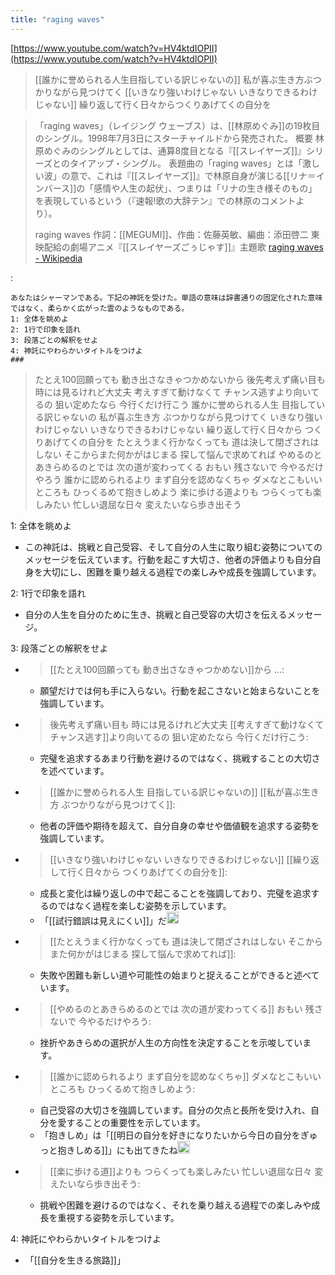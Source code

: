 ```yaml
---
title: "raging waves"
---
```


[https://www.youtube.com/watch?v=HV4ktdIOPII](https://www.youtube.com/watch?v=HV4ktdIOPII)

> [[誰かに誉められる人生目指している訳じゃないの]]
> 私が喜ぶ生き方ぶつかりながら見つけてく
> [[いきなり強いわけじゃない いきなりできるわけじゃない]]
> 繰り返して行く日々からつくりあげてくの自分を

> 「raging waves」（レイジング ウェーブス）は、[[林原めぐみ]]の19枚目のシングル。1998年7月3日にスターチャイルドから発売された。
>  概要
>  林原めぐみのシングルとしては、通算8度目となる『[[スレイヤーズ]]』シリーズとのタイアップ・シングル。
>  表題曲の「raging waves」とは「激しい波」の意で、これは『[[スレイヤーズ]]』で林原自身が演じる[[リナ＝インバース]]の「感情や人生の起伏」、つまりは「リナの生き様そのもの」を表現しているという（『速報!歌の大辞テン』での林原のコメントより）。
>
>  raging waves
>  作詞：[[MEGUMI]]、作曲：佐藤英敏、編曲：添田啓二
>  東映配給の劇場アニメ『[[スレイヤーズごぅじゃす]]』主題歌
[raging waves - Wikipedia](https://ja.wikipedia.org/wiki/Raging_waves)


:

```
あなたはシャーマンである。下記の神託を受けた。単語の意味は辞書通りの固定化された意味ではなく、柔らかく広がった雲のようなものである。
1: 全体を眺めよ
2: 1行で印象を語れ
3: 段落ごとの解釈をせよ
4: 神託にやわらかいタイトルをつけよ
###
```

>  たとえ100回願っても 動き出さなきゃつかめないから
> 後先考えず痛い目も 時には見るけれど大丈夫 考えすぎて動けなくて チャンス逃すより向いてるの 狙い定めたなら 今行くだけ行こう
>  誰かに誉められる人生 目指している訳じゃないの 私が喜ぶ生き方 ぶつかりながら見つけてく
>  いきなり強いわけじゃない いきなりできるわけじゃない 繰り返して行く日々から つくりあげてくの自分を
>  たとえうまく行かなくっても 道は決して閉ざされはしない そこからまた何かがはじまる 探して悩んで求めてれば
>  やめるのとあきらめるのとでは 次の道が変わってくる おもい 残さないで 今やるだけやろう
>  誰かに認められるより まず自分を認めなくちゃ ダメなとこもいいところも ひっくるめて抱きしめよう
>  楽に歩ける道よりも つらくっても楽しみたい 忙しい退屈な日々 変えたいなら歩き出そう

1: 全体を眺めよ
- この神託は、挑戦と自己受容、そして自分の人生に取り組む姿勢についてのメッセージを伝えています。行動を起こす大切さ、他者の評価よりも自分自身を大切にし、困難を乗り越える過程での楽しみや成長を強調しています。

2: 1行で印象を語れ
- 自分の人生を自分のために生き、挑戦と自己受容の大切さを伝えるメッセージ。

3: 段落ごとの解釈をせよ

- > [[たとえ100回願っても 動き出さなきゃつかめない]]から …:
    - 願望だけでは何も手に入らない。行動を起こさないと始まらないことを強調しています。

- > 後先考えず痛い目も 時には見るけれど大丈夫 [[考えすぎて動けなくて チャンス逃す]]より向いてるの 狙い定めたなら 今行くだけ行こう:
    - 完璧を追求するあまり行動を避けるのではなく、挑戦することの大切さを述べています。

- > [[誰かに誉められる人生 目指している訳じゃないの]] [[私が喜ぶ生き方 ぶつかりながら見つけてく]]:
    - 他者の評価や期待を超えて、自分自身の幸せや価値観を追求する姿勢を強調しています。

- > [[いきなり強いわけじゃない いきなりできるわけじゃない]] [[繰り返して行く日々から つくりあげてくの自分を]]:
    - 成長と変化は繰り返しの中で起こることを強調しており、完璧を追求するのではなく過程を楽しむ姿勢を示しています。
    - 「[[試行錯誤は見えにくい]]」だ<img src='https://scrapbox.io/api/pages/nishio/nishio/icon' alt='nishio.icon' height="19.5"/>

- > [[たとえうまく行かなくっても 道は決して閉ざされはしない そこからまた何かがはじまる 探して悩んで求めてれば]]:
    - 失敗や困難も新しい道や可能性の始まりと捉えることができると述べています。

- > [[やめるのとあきらめるのとでは 次の道が変わってくる]] おもい 残さないで 今やるだけやろう:
    - 挫折やあきらめの選択が人生の方向性を決定することを示唆しています。

- > [[誰かに認められるより まず自分を認めなくちゃ]] ダメなとこもいいところも ひっくるめて抱きしめよう:
    - 自己受容の大切さを強調しています。自分の欠点と長所を受け入れ、自分を愛することの重要性を示しています。
    - 「抱きしめ」は「[[明日の自分を好きになりたいから今日の自分をぎゅっと抱きしめる]]」にも出てきたね<img src='https://scrapbox.io/api/pages/nishio/nishio/icon' alt='nishio.icon' height="19.5"/>

- > [[楽に歩ける道]]よりも つらくっても楽しみたい 忙しい退屈な日々 変えたいなら歩き出そう:
    - 挑戦や困難を避けるのではなく、それを乗り越える過程での楽しみや成長を重視する姿勢を示しています。

4: 神託にやわらかいタイトルをつけよ
- 「[[自分を生きる旅路]]」